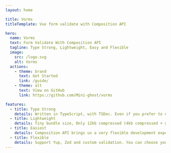 ```yaml
---
layout: home

title: Vorms
titleTemplate: Vue form validate with Composition API

hero:
  name: Vorms
  text: Form Validate With Composition API
  tagline: Type Strong, Lightweight, Easy and Flexible
  image:
    src: /logo.svg
    alt: Vorms
  actions:
    - theme: brand
      text: Get Started
      link: /guide/
    - theme: alt
      text: View on GitHub
      link: https://github.com/Mini-ghost/vorms

features:
  - title: Type Strong
    details: Written in TypeScript, with TSDoc. Even if you prefer to use JavaScript in your projects, it still provides developers with rich intellisense.
  - title: Lightweight
    details: Tiny bundle size, Only 12kb compressed (4kb compressed + gzip compressed) and fully tree-shaking.
  - title: Easiest
    details: Composition API brings us a very flexible development experience, especially when dealing with complex forms.
  - title: Flexible
    details: Support Yup, Zod and custom validation. You can choose your favorite validation library or build the validation yourself.
---
```

